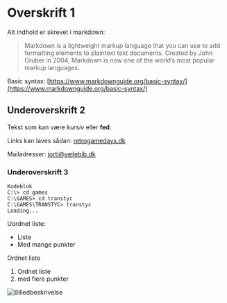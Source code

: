 <!-- BEGIN ARISE ------------------------------
Title:: "Titel"

Author:: "Retro Game Days"
Description:: "Beskrivelse"
Language:: "dk"
Thumbnail:: ""
Published Date:: "2025-05-02"
Modified Date:: "2025-05-02"

---- END ARISE \\ DO NOT MODIFY THIS LINE ---->

# Overskrift 1

Alt indhold er skrevet i markdown:

>Markdown is a lightweight markup language that you can use to add formatting elements to plaintext text documents. Created by John Gruber in 2004, Markdown is now one of the world’s most popular markup languages.

Basic syntax: [https://www.markdownguide.org/basic-syntax/](https://www.markdownguide.org/basic-syntax/)

## Underoverskrift 2

Tekst som kan være *kursiv* eller **fed**.

Links kan laves sådan: [retrogamedays.dk](retrogamedays.dk "Valgfri tooltip")

Mailadresser: <jorti@vejlebib.dk>

### Underoverskrift 3

    Kodeblok
    C:\> cd games
    C:\GAMES> cd transtyc
    C:\GAMES\TRANSTYC> transtyc
    Loading...

Uordnet liste:

 - Liste
 - Med mange punkter

Ordnet liste

1. Ordnet liste
2. med flere punkter

![](/config/logo.png "Billedbeskrivelse")
